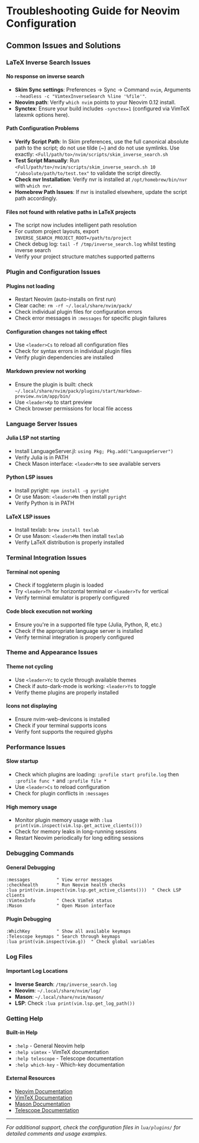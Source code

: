 # Troubleshooting Guide for Neovim Configuration

## Common Issues and Solutions

### LaTeX Inverse Search Issues

#### No response on inverse search
- **Skim Sync settings**: Preferences → Sync → Command `nvim`, Arguments `--headless -c "VimtexInverseSearch %line '%file'"`.
- **Neovim path**: Verify `which nvim` points to your Neovim 0.12 install.
- **Synctex**: Ensure your build includes `-synctex=1` (configured via VimTeX latexmk options here).

#### Path Configuration Problems
- **Verify Script Path**: In Skim preferences, use the full canonical absolute path to the script; do not use tilde (~) and do not use symlinks. Use exactly: `<Full/path/to>/nvim/scripts/skim_inverse_search.sh`
- **Test Script Manually**: Run `<Full/path/to>/nvim/scripts/skim_inverse_search.sh 10 "/absolute/path/to/test.tex"` to validate the script directly.
- **Check nvr Installation**: Verify nvr is installed at `/opt/homebrew/bin/nvr` with `which nvr`.
- **Homebrew Path Issues**: If nvr is installed elsewhere, update the script path accordingly.

#### Files not found with relative paths in LaTeX projects
- The script now includes intelligent path resolution
- For custom project layouts, export `INVERSE_SEARCH_PROJECT_ROOT=/path/to/project`
- Check debug log: `tail -f /tmp/inverse_search.log` whilst testing inverse search
- Verify your project structure matches supported patterns

### Plugin and Configuration Issues

#### Plugins not loading
- Restart Neovim (auto-installs on first run)
- Clear cache: `rm -rf ~/.local/share/nvim/pack/`
- Check individual plugin files for configuration errors
- Check error messages in `:messages` for specific plugin failures

#### Configuration changes not taking effect
- Use `<leader>Cs` to reload all configuration files
- Check for syntax errors in individual plugin files
- Verify plugin dependencies are installed

#### Markdown preview not working
- Ensure the plugin is built: check `~/.local/share/nvim/pack/plugins/start/markdown-preview.nvim/app/bin/`
- Use `<leader>Kp` to start preview
- Check browser permissions for local file access

### Language Server Issues

#### Julia LSP not starting
- Install LanguageServer.jl: `using Pkg; Pkg.add("LanguageServer")`
- Verify Julia is in PATH
- Check Mason interface: `<leader>Mm` to see available servers

#### Python LSP issues
- Install pyright: `npm install -g pyright`
- Or use Mason: `<leader>Mm` then install `pyright`
- Verify Python is in PATH

#### LaTeX LSP issues
- Install texlab: `brew install texlab`
- Or use Mason: `<leader>Mm` then install `texlab`
- Verify LaTeX distribution is properly installed

### Terminal Integration Issues

#### Terminal not opening
- Check if toggleterm plugin is loaded
- Try `<leader>Th` for horizontal terminal or `<leader>Tv` for vertical
- Verify terminal emulator is properly configured

#### Code block execution not working
- Ensure you're in a supported file type (Julia, Python, R, etc.)
- Check if the appropriate language server is installed
- Verify terminal integration is properly configured

### Theme and Appearance Issues

#### Theme not cycling
- Use `<leader>Yc` to cycle through available themes
- Check if auto-dark-mode is working: `<leader>Ys` to toggle
- Verify theme plugins are properly installed

#### Icons not displaying
- Ensure nvim-web-devicons is installed
- Check if your terminal supports icons
- Verify font supports the required glyphs

### Performance Issues

#### Slow startup
- Check which plugins are loading: `:profile start profile.log` then `:profile func *` and `:profile file *`
- Use `<leader>Cs` to reload configuration
- Check for plugin conflicts in `:messages`

#### High memory usage
- Monitor plugin memory usage with `:lua print(vim.inspect(vim.lsp.get_active_clients()))`
- Check for memory leaks in long-running sessions
- Restart Neovim periodically for long editing sessions

### Debugging Commands

#### General Debugging
```vim
:messages          " View error messages
:checkhealth       " Run Neovim health checks
:lua print(vim.inspect(vim.lsp.get_active_clients()))  " Check LSP clients
:VimtexInfo        " Check VimTeX status
:Mason             " Open Mason interface
```

#### Plugin Debugging
```vim
:WhichKey          " Show all available keymaps
:Telescope keymaps " Search through keymaps
:lua print(vim.inspect(vim.g))  " Check global variables
```

### Log Files

#### Important Log Locations
- **Inverse Search**: `/tmp/inverse_search.log`
- **Neovim**: `~/.local/share/nvim/log/`
- **Mason**: `~/.local/share/nvim/mason/`
- **LSP**: Check `:lua print(vim.lsp.get_log_path())`

### Getting Help

#### Built-in Help
- `:help` - General Neovim help
- `:help vimtex` - VimTeX documentation
- `:help telescope` - Telescope documentation
- `:help which-key` - Which-key documentation

#### External Resources
- [Neovim Documentation](https://neovim.io/doc/)
- [VimTeX Documentation](https://github.com/lervag/vimtex)
- [Mason Documentation](https://github.com/mason-org/mason.nvim)
- [Telescope Documentation](https://github.com/nvim-telescope/telescope.nvim)

---

*For additional support, check the configuration files in `lua/plugins/` for detailed comments and usage examples.*
